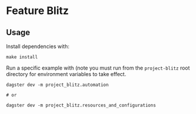# Feature Blitz

## Usage

Install dependencies with: 

```shell
make install
```

Run a specific example with (note you must run from the `project-blitz` root directory for environment variables to take effect.

```shell
dagster dev -m project_blitz.automation

# or

dagster dev -m project_blitz.resources_and_configurations
```
